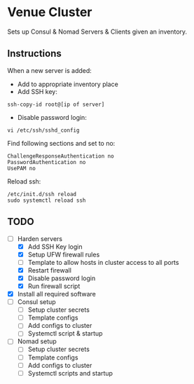 # Venue Cluster
Sets up Consul & Nomad Servers & Clients given an inventory.


## Instructions
When a new server is added:
* Add to appropriate inventory place
* Add SSH key:

```
ssh-copy-id root@[ip of server]
```

* Disable password login:

```
vi /etc/ssh/sshd_config
```

Find following sections and set to no:

```
ChallengeResponseAuthentication no
PasswordAuthentication no
UsePAM no
```

Reload ssh:
```
/etc/init.d/ssh reload
sudo systemctl reload ssh
```

## TODO
- [ ] Harden servers
    - [x] Add SSH Key login
    - [x] Setup UFW firewall rules
    - [ ] Template to allow hosts in cluster access to all ports
    - [x] Restart firewall
    - [x] Disable password login
    - [x] Run firewall script
- [x] Install all required software
- [ ] Consul setup
    - [ ] Setup cluster secrets
    - [ ] Template configs
    - [ ] Add configs to cluster
    - [ ] Systemctl script & startup
- [ ] Nomad setup
    - [ ] Setup cluster secrets
    - [ ] Template configs
    - [ ] Add configs to cluster
    - [ ] Systemctl scripts and startup